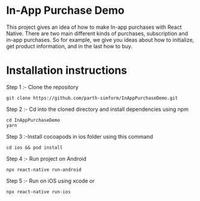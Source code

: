 # In-App Purchase Demo
This project gives an idea of how to make In-app purchases with React Native. There are two main different kinds of purchases, subscription and in-app purchases. So for example, we give you ideas about how to initialize, get product information, and in the last how to buy.

# Installation instructions
Step 1 :- Clone the repository
```
git clone https://github.com/parth-simform/InAppPurchaseDemo.git
```
Step 2 :- Cd into the cloned directory and install dependencies using npm
```
cd InAppPurchaseDemo
yarn 
```
Step 3 :-Install cocoapods in ios folder using this command
```
cd ios && pod install
```
Step 4 :- Run project on Android
```
npx react-native run-android
```
Step 5 :- Run on iOS using xcode or 
```
npx react-native run-ios
```